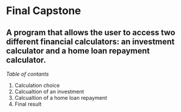 # Final Capstone
## A program that allows the user to access two different financial calculators: an investment calculator and a home loan repayment calculator.
*Table of contants*
1. Calculation choice
2. Calcualtion of an investment
3. Calcualtion of a home loan repayment
4. Final result
